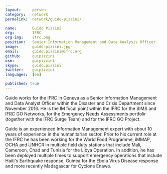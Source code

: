 ```yaml
---
layout:     person
category:   network
permalink:  network/guido-pizzini/

name:       Guido Pizzini
org:        IFRC
org-img:    ifrc.png
position:   Senior Information Management and Data Analysis Officer
image:      guido-pizzini.jpg
email:      guido.pizzini@ifrc.org
github:     guipizzini
osm:        guipizzini
skype:      guido.pizzini
twitter:    guipizzini
languages:  [en]

published: true
---
```


Guido works for the IFRC in Geneva as a Senior Information Management and Data Analyst Officer within the Disaster and Crisis Department since November 2016. He is the IM focal point within the IFRC for the SIMS and IFRC GO Networks, for the Emergency Needs Assessments portfolir (together with the IFRC Surge Team) and for the IFRC GO Project.

Guido is an experienced Information Management expert with about 10 years of experience in the humanitarian sector. Prior to his current role at the IFRC he has been working for the World Food Programme, iMMAP, OCHA and UNHCR in multiple field duty stations that include Mali, Cameroon, Chad and Tunisia for the Libya Operation. In addition, he has been deployed multiple times to support emergency operations that include Haiti's Earthquake response, Guinea for the Ebola Virus Disease response and more recently Madagascar for Cyclone Enawo.
